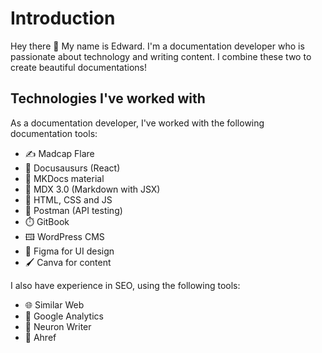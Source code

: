 # Introduction

Hey there 👋 My name is Edward. I'm a documentation developer who is passionate about technology and writing content. I combine these two to create beautiful documentations!

## Technologies I've worked with

As a documentation developer, I've worked with the following documentation tools:
- ✍️ Madcap Flare
- 🐊 Docusausurs (React)
- 📐 MKDocs material
- 🚀 MDX 3.0 (Markdown with JSX)
- 📄 HTML, CSS and JS
- 📩 Postman (API testing)
- ⏱️ GitBook
- 🖽 WordPress CMS
- 🎨 Figma for UI design
- 🖌️ Canva for content

I also have experience in SEO, using the following tools:
- 🌐 Similar Web
- 📧 Google Analytics
- 💢 Neuron Writer
- 💬 Ahref
